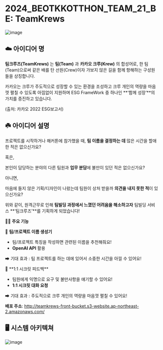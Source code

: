 # 2024_BEOTKKOTTHON_TEAM_21_BE: TeamKrews
![image](https://github.com/goormthon-Univ/2024_BEOTKKOTTHON_TEAM_21_BE/assets/62204810/3eca2371-577e-4a96-91e6-39dc0793fe0c)


## ☁️ **아이디어 명**

**팀크루즈(TeamKrews)** 는 **팀(Team)** 과 **카카오 크루(Krew)** 의 합성어로, 한 팀(Team)으로써 같은 배를 탄 선원(Crew)이자 가보지 않은 길을 함께 항해하는 구성원들을 상징합니다.

카카오는 크루가 주도적으로 성장할 수 있는 환경을 조성하고 크루 개인의 역량을 마음껏 펼칠 수 있도록 아낌없이 지원하며 ESG FrameWork 중 하나인 **‘함께 성장’**의 가치를 증진하고 있습니다.

(출처: 카카오 2022 ESG보고서)


## ☘️ **아이디어 설명**

프로젝트를 시작하거나 해커톤에 참가했을 때, **팀 이름을 결정하는 데** 많은 시간을 할애한 적은 없으신가요?

혹은,

본인이 담당하는 분야의 다른 팀원과 **업무 분담**에 불만이 있던 적은 없으신가요?

아니면,

마음에 들지 않은 기획/디자인이 나왔는데 팀원이 상처 받을까 **의견을 내지 못한 적**이 있으신가요?

위와 같이, 원격근무로 인해 **팀빌딩 과정에서 느꼈던 어려움을 해소하고자** 팀빌딩 서비스 **‘팀크루즈’**를 기획하게 되었습니다!

👨‍💻 **주요 기능** 


📌 **팀/프로젝트 이름 생성기**

- 팀/프로젝트 특징을 작성하면 관련된 이름을 추천해줘요!
- **OpenAI API** 활용

➡ 기대 효과 : 팀 프로젝트를 하는 데에 있어서 소중한 시간을 아낄 수 있어요!

</aside>

<aside>
📌 **1:1 시크릿 피드백**

- 팀원에게 익명으로 요구 및 불만사항을 얘기할 수 있어요!
- **1:1 시크릿 대화 요청**

➡ 기대 효과 : 주도적으로 크루 개인의 역량을 마음껏 펼칠 수 있어요!

**배포 주소**: http://teamkrews-front-bucket.s3-website.ap-northeast-2.amazonaws.com/ 


## 🖥 시스템 아키텍쳐
![image](https://github.com/goormthon-Univ/2024_BEOTKKOTTHON_TEAM_21_BE/assets/62204810/82193082-26d2-4b42-9479-50802f9a6fcd)



